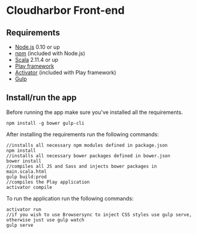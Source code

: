 # Cloudharbor Front-end

## Requirements
- [Node.js](https://nodejs.org) 0.10 or up
- [npm](https://www.npmjs.com) (included with Node.js)
- [Scala](http://www.scala-lang.org) 2.11.4 or up
- [Play framework](https://www.playframework.com)
- [Activator](https://www.typesafe.com/community/core-tools/activator-and-sbt) (included with Play framework)
- [Gulp](http://gulpjs.com)

## Install/run the app

Before running the app make sure you've installed all the requirements.

```
npm install -g bower gulp-cli
```

After installing the requirements run the following commands:

```
//installs all necessary npm modules defined in package.json
npm install
//installs all necessary bower packages defined in bower.json
bower install
//compiles all JS and Sass and injects bower packages in main.scala.html
gulp build:prod
//compiles the Play application
activator compile
```

To run the application run the following commands:

```
activator run
//if you wish to use Browsersync to inject CSS styles use gulp serve, otherwise just use gulp watch
gulp serve
```
